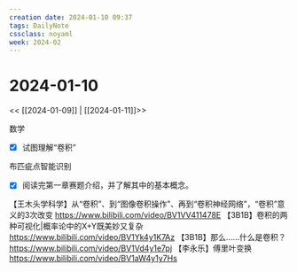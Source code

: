 ```yaml
---
creation date: 2024-01-10 09:37
tags: DailyNote
cssclass: noyaml
week: 2024-02
---
```


# 2024-01-10

<< [[2024-01-09]] | [[2024-01-11]]>>

数学
- [x] 试图理解“卷积”

布匹疵点智能识别
- [x] 阅读完第一章赛题介绍，并了解其中的基本概念。


【王木头学科学】从“卷积”、到“图像卷积操作”、再到“卷积神经网络”，“卷积”意义的3次改变 https://www.bilibili.com/video/BV1VV411478E
【3B1B】卷积的两种可视化|概率论中的X+Y既美妙又复杂 https://www.bilibili.com/video/BV1Yk4y1K7Az
【3B1B】那么……什么是卷积？ https://www.bilibili.com/video/BV1Vd4y1e7pj
【李永乐】傅里叶变换 https://www.bilibili.com/video/BV1aW4y1y7Hs
